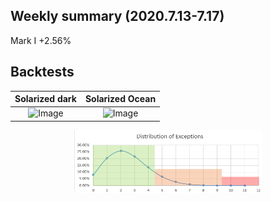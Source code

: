 ## Weekly summary (2020.7.13-7.17)

Mark I  +2.56%


## Backtests
Solarized dark             |  Solarized Ocean
:-------------------------:|:-------------------------:
![Image]("figures/test.png")  |  ![Image]("figures/test.png")

<p align="center">
  <img src="figures/test.png" width="300" height='100' title="ovr_eq">
</p>
